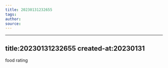 ```yaml
---
title: 20230131232655 
tags: 
author: 
source: 
---
```

---
title:20230131232655 
created-at:20230131
---

food rating